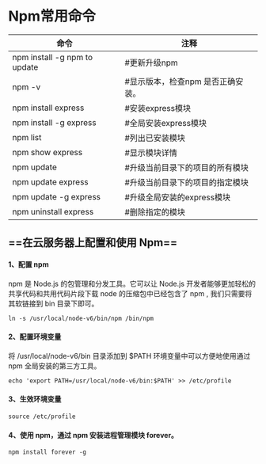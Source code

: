 # Npm常用命令

命令|注释
--|--
npm install -g npm to update| #更新升级npm
npm -v| #显示版本，检查npm 是否正确安装。  
npm install express| #安装express模块  
npm install -g express| #全局安装express模块  
npm list| #列出已安装模块  
npm show express| #显示模块详情  
npm update| #升级当前目录下的项目的所有模块  
npm update express| #升级当前目录下的项目的指定模块  
npm update -g express| #升级全局安装的express模块  
npm uninstall express| #删除指定的模块

  
  
  ## ==在云服务器上配置和使用 Npm==
  
#### 1、配置 npm
npm 是 Node.js 的包管理和分发工具。它可以让 Node.js 开发者能够更加轻松的共享代码和共用代码片段下载 node 的压缩包中已经包含了 npm , 我们只需要将其软链接到 bin 目录下即可。
```ssh
ln -s /usr/local/node-v6/bin/npm /bin/npm
```


#### 2、配置环境变量
将 /usr/local/node-v6/bin 目录添加到 $PATH 环境变量中可以方便地使用通过 npm 全局安装的第三方工具。
```ssh
echo 'export PATH=/usr/local/node-v6/bin:$PATH' >> /etc/profile
```

	

#### 3、生效环境变量
```ssh
source /etc/profile
```


#### 4、使用 npm，通过 npm 安装进程管理模块 forever。
```ssh
npm install forever -g 
```

